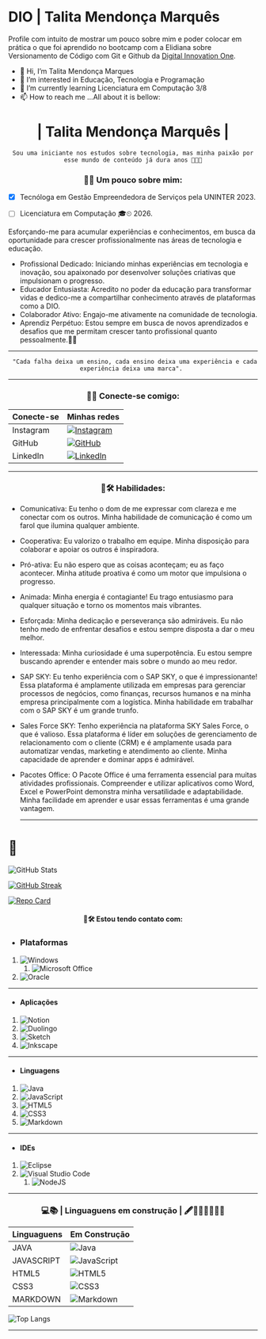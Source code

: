 
# DIO | Talita Mendonça Marquês
Profile com intuito de mostrar um pouco sobre mim e poder colocar em prática o que foi aprendido no bootcamp com a Elidiana sobre Versionamento de Código com Git e Github da [Digital Innovation One](https://www.dio.me/).

- 👋 Hi, I’m Talita Mendonça Marques
- 👀 I’m interested in Educação, Tecnologia e Programação
- 🌱 I’m currently learning Licenciatura em Computação 3/8
- 📫 How to reach me ...All about it is bellow:

# <div align="center"> | **Talita Mendonça Marquês**   |</div>

<div align="center"> 
 
 ``` 
 Sou uma iniciante nos estudos sobre tecnologia, mas minha paixão por esse mundo de conteúdo já dura anos 🚀👩‍💻

 ```
</div>

### <div align="center">👩‍💻 Um pouco sobre mim:</div>

- [x] Tecnóloga em Gestão Empreendedora de Serviços pela UNINTER 2023. 

- [ ] Licenciatura em Computação 🎓⏲ 2026.

Esforçando-me para acumular experiências e conhecimentos, em busca da oportunidade para crescer profissionalmente nas áreas de tecnologia e educação.

+ Profissional Dedicado: Iniciando minhas experiências em tecnologia e inovação, sou apaixonado por desenvolver soluções criativas que impulsionam o progresso.
+ Educador Entusiasta: Acredito no poder da educação para transformar vidas e dedico-me a compartilhar conhecimento através de plataformas como a DIO.
+ Colaborador Ativo: Engajo-me ativamente na comunidade de tecnologia.
+ Aprendiz Perpétuo: Estou sempre em busca de novos aprendizados e desafios que me permitam crescer tanto profissional quanto pessoalmente.💪🏾 





----------------------------------------------------------------
<div align="center">
 
```
 "Cada falha deixa um ensino, cada ensino deixa uma experiência e cada experiência deixa uma marca". 

```
</div>


----------------------------------------------------------------

###      <div align="center"> 📲🔗 Conecte-se comigo: </div>

| Conecte-se  | Minhas redes                                                                                                                             |
| --------------    | ---------------------------------------------------------------------------------------------------------------------------------- |
|    Instagram   |[![Instagram](https://img.shields.io/badge/Instagram-000?style=for-the-badge&logo=instagram)](https://www.instagram.com/skyzinha_chan/)|
|         GitHub |[![GitHub](https://img.shields.io/badge/GitHub-000?style=for-the-badge&logo=github&logoColor=white)](+https://github.com/skyzinha-chan)|
|       LinkedIn |[![LinkedIn](https://img.shields.io/badge/LinkedIn-000?style=for-the-badge&logo=linkedin&logoColor=0E76A8)](https://www.linkedin.com/in/talita-mendon%C3%A7a-marques-63b37b155/)|

----------------------------------------------------------------


###      <div align="center">💼🛠 Habilidades:</div>


- Comunicativa: Eu tenho o dom de me expressar com clareza e me conectar com os outros. Minha habilidade de comunicação é como um farol que ilumina qualquer ambiente.
- Cooperativa: Eu valorizo o trabalho em equipe. Minha disposição para colaborar e apoiar os outros é inspiradora.
- Pró-ativa: Eu não espero que as coisas aconteçam; eu as faço acontecer. Minha atitude proativa é como um motor que impulsiona o progresso.
- Animada: Minha energia é contagiante! Eu trago entusiasmo para qualquer situação e torno os momentos mais vibrantes.
- Esforçada: Minha dedicação e perseverança são admiráveis. Eu não tenho medo de enfrentar desafios e estou sempre disposta a dar o meu melhor.
- Interessada: Minha curiosidade é uma superpotência. Eu estou sempre buscando aprender e entender mais sobre o mundo ao meu redor.
- SAP SKY: Eu tenho experiência com o SAP SKY, o que é impressionante! Essa plataforma é amplamente utilizada em empresas para gerenciar processos de negócios, como finanças, recursos humanos e na minha empresa principalmente com a logística. Minha habilidade em trabalhar com o SAP SKY é um grande trunfo.
- Sales Force SKY: Tenho experiência na plataforma SKY Sales Force, o que é valioso. Essa plataforma é líder em soluções de gerenciamento de relacionamento com o cliente (CRM) e é amplamente usada para automatizar vendas, marketing e atendimento ao cliente. Minha capacidade de aprender e dominar apps é admirável.
- Pacotes Office: O Pacote Office é uma ferramenta essencial para muitas atividades profissionais. Compreender e utilizar aplicativos como Word, Excel e PowerPoint demonstra minha versatilidade e adaptabilidade. Minha facilidade em aprender e usar essas ferramentas é uma grande vantagem.

  ----------------------------------------------------------------
 # 🏸 

  ![GitHub Stats](https://github-readme-stats.vercel.app/api?username=skyzinha-chan&theme=transparent&bg_color=000&border_color=30A3DC&show_icons=true&icon_color=30A3DC&title_color=E94D5F&text_color=FFF)
  
  [![GitHub Streak](https://streak-stats.demolab.com/?user=skyzinha-chan&theme=bear&background=000&border=30A3DC&dates=FFF)](https://git.io/streak-stats)



  [![Repo Card](https://github-readme-stats.vercel.app/api/pin/?username=skyzinha-chan&repo=skyzinha-chan&bg_color=000&border_color=30A3DC&show_icons=true&icon_color=30A3DC&title_color=E94D5F&text_color=FFF)](https://github.com/skyzinha-chan/skyzinha-chan)
  

  
####       <div align="center">💼🛠 Estou tendo contato com:</div>
 - ### Plataformas
1. ![Windows](https://img.shields.io/badge/Windows-000?style=for-the-badge&logo=windows&logoColor=2CA5E0)
    1. ![Microsoft Office](https://img.shields.io/badge/Microsoft_Office-D83B01?style=for-the-badge&logo=microsoft-office&logoColor=white)
2. ![Oracle](https://img.shields.io/badge/Oracle-F80000?style=for-the-badge&logo=oracle&logoColor=white)
----------------------------------------------------------------
- ####       Aplicações

1. ![Notion](https://img.shields.io/badge/Notion-%23000000.svg?style=for-the-badge&logo=notion&logoColor=white)
2. ![Duolingo](https://img.shields.io/badge/Duolingo-%234DC730.svg?style=for-the-badge&logo=Duolingo&logoColor=white)
3. ![Sketch](https://img.shields.io/badge/Sketch-FFB387?style=for-the-badge&logo=sketch&logoColor=black)
4. ![Inkscape](https://img.shields.io/badge/Inkscape-e0e0e0?style=for-the-badge&logo=inkscape&logoColor=080A13)
----------------------------------------------------------------



- ####      Linguagens

1. ![Java](https://img.shields.io/badge/java-%23ED8B00.svg?style=for-the-badge&logo=openjdk&logoColor=white)
2. ![JavaScript](https://img.shields.io/badge/javascript-%23323330.svg?style=for-the-badge&logo=javascript&logoColor=%23F7DF1E)
3. ![HTML5](https://img.shields.io/badge/html5-%23E34F26.svg?style=for-the-badge&logo=html5&logoColor=white)
4. ![CSS3](https://img.shields.io/badge/CSS3-000?style=for-the-badge&logo=css3&logoColor=264CE4)
5. ![Markdown](https://img.shields.io/badge/markdown-%23000000.svg?style=for-the-badge&logo=markdown&logoColor=white)
----------------------------------------------------------------
- ####      IDEs
  
1. ![Eclipse](https://img.shields.io/badge/Eclipse-FE7A16.svg?style=for-the-badge&logo=Eclipse&logoColor=white)
2. ![Visual Studio Code](https://img.shields.io/badge/Visual%20Studio%20Code-0078d7.svg?style=for-the-badge&logo=visual-studio-code&logoColor=white)
     1. ![NodeJS](https://img.shields.io/badge/node.js-6DA55F?style=for-the-badge&logo=node.js&logoColor=white)


----------------------------------------------------------------
 
###      <div align="center">  💻📚 | Linguaguens em construção | 🖋👩🏾‍💻👩🏾‍🏫 </div>

| Linguaguens       |  Em Construção                                                                                                                     |
| --------------    | ---------------------------------------------------------------------------------------------------------------------------------- |
| JAVA              | ![Java](https://img.shields.io/badge/java-%23ED8B00.svg?style=for-the-badge&logo=openjdk&logoColor=white)|
| JAVASCRIPT        | ![JavaScript](https://img.shields.io/badge/javascript-%23323330.svg?style=for-the-badge&logo=javascript&logoColor=%23F7DF1E)|
| HTML5             | ![HTML5](https://img.shields.io/badge/html5-%23E34F26.svg?style=for-the-badge&logo=html5&logoColor=white)|
| CSS3              | ![CSS3](https://img.shields.io/badge/CSS3-000?style=for-the-badge&logo=css3&logoColor=264CE4)|
| MARKDOWN          | ![Markdown](https://img.shields.io/badge/markdown-%23000000.svg?style=for-the-badge&logo=markdown&logoColor=white)|

![Top Langs](https://github-readme-stats-git-masterrstaa-rickstaa.vercel.app/api/top-langs/?username=skyzinha-chan&bg_color=000&border_color=30A3DC&title_color=E94D5F&text_color=FFF)

----------------------------------------------------------------

